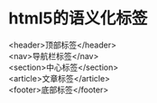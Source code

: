 # html5的语义化标签

\<header>顶部标签\</header>\
\<nav>导航栏标签\</nav>\
\<section>中心标签\</section>\
\<article>文章标签\</article>\
\<footer>底部标签\</footer>

